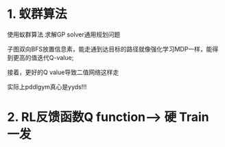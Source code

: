 



# 1. 蚁群算法


使用蚁群算法 求解GP solver通用规划问题



子图双向BFS放置信息素，能走通到达目标的路径就像强化学习MDP一样，能得到更高的值迭代Q-value;


接着，更好的Q  value导致二值网络这样走

实际上pddlgym真心是yyds!!!







# 2. RL反馈函数Q function--\> 硬 Train 一发











